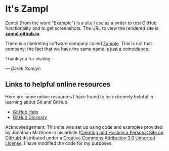 # It's Zampl

Zampl (from the word "Example") is a site I use as a writer to test GitHub functionality and to get screenshots. The URL to view the rendered site is **[zampl.github.io](http://zampl.github.io)**.

There is a marketing software company called [Zample](https://www.linkedin.com/company/zampl/). This is not that company; the fact that we have the same name is just a coincidence.

Thank you for visiting.

— _Derek Gamlyn_

## Links to helpful online resources

Here are some online resources I have found to be extremely helpful in learning about Git and GitHub.

- [GitHub Help](https://help.github.com/)
- [GitHub Glossary](https://help.github.com/articles/github-glossary/)

Acknowledgement: This site was set up using code and examples provided by Jonathan McGlone in his article ([Creating and Hosting a Personal Site on GitHub](http://jmcglone.com/guides/github-pages/)) distributed under a [Creative Commons Attribution 3.0 Unported License](http://creativecommons.org/licenses/by/3.0/deed.en_US). I have modified the code for my purposes.
